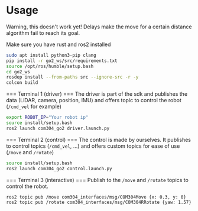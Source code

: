 # Usage

Warning, this doesn't work yet! Delays make the move for a certain distance algorithm fail to reach its goal.

Make sure you have rust and ros2 installed


```bash
sudo apt install python3-pip clang
pip install -r go2_ws/src/requirements.txt
source /opt/ros/humble/setup.bash
cd go2_ws
rosdep install --from-paths src --ignore-src -r -y
colcon build
```

=== Terminal 1 (driver) ===
The driver is part of the sdk and publishes the data (LiDAR, camera, position, IMU) and offers topic to control the robot (`/cmd_vel` for example)
```bash
export ROBOT_IP="Your robot ip"
source install/setup.bash
ros2 launch com304_go2 driver.launch.py
```

=== Terminal 2 (control) ===
The control is made by ourselves. It publishes to control topics (`/cmd_vel`, ...) and offers custom topics for ease of use (`/move` and `/rotate`)
```bash
source install/setup.bash
ros2 launch com304_go2 control.launch.py
```


=== Terminal 3 (interactive) ===
Publish to the `/move` and `/rotate` topics to control the robot.
```bash
ros2 topic pub /move com304_interfaces/msg/COM304Move {x: 0.3, y: 0}
ros2 topic pub /rotate com304_interfaces/msg/COM304RRotate {yaw: 1.57}
```
